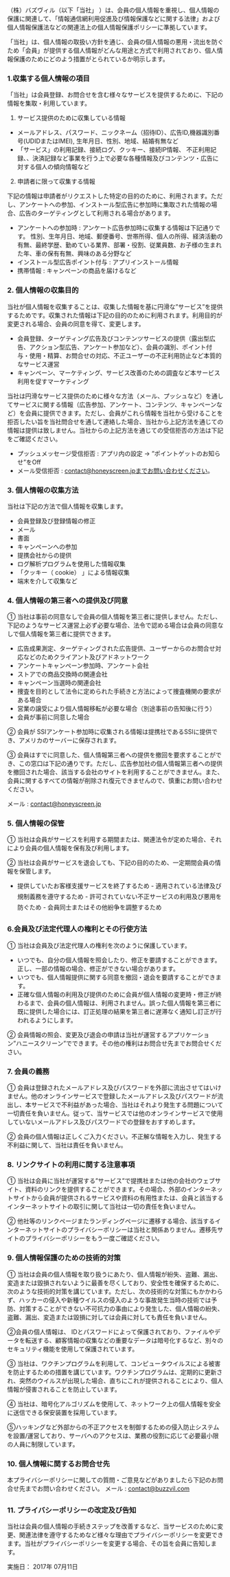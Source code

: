 （株）バズヴィル（以下「当社」 ）は、会員の個人情報を重視し、個人情報の保護に関連して、「情報通信網利用促進及び情報保護などに関する法律」および個人情報保護法などの関連法上の個人情報保護ポリシーに準拠しています。

「当社」は、個人情報の取扱い方針を通じ、会員の個人情報の悪用・流出を防ぐため「会員」が提供する個人情報がどんな用途と方式で利用されており、個人情報保護のためにどのよう措置がとられているか明示します。

### 1.収集する個人情報の項目

「当社」は会員登録、お問合せを含む様々なサービスを提供するために、下記の情報を集取・利用しています。

1) サービス提供のために収集している情報

- メールアドレス、パスワード、ニックネーム（招待ID）、広告ID,機器識別番号(UDIDまたはIMEI), 生年月日、性別、地域、結婚有無など
- 「サービス」の利用記録、接続ログ、クッキー、接続IP情報、 不正利用記録、、決済記録など事業を行う上で必要な各種情報及びコンテンツ・広告に対する個人の傾向情報など

2) 申請者に限って収集する情報

下記の情報は申請者がリクエストした特定の目的のために、利用されます。ただし、アンケートへの参加、インストール型広告に参加時に集取された情報の場合、広告のターゲティングとして利用される場合があります。

- アンケートへの参加時 : アンケート広告参加時に収集する情報は下記通りです。 性別、生年月日、地域、郵便番号、世帯所得、個人の所得、経済活動の有無、最終学歴、勤めている業界、部署・役割、従業員数、お子様の生まれた年、車の保有有無、興味のある分野など
- インストール型広告ポイント付与 : アプリインストール情報
- 携帯情報 : キャンペーンの商品を届けるなど

### 2. 個人情報の収集目的

当社が個人情報を収集することは、収集した情報を基に円滑な”サービス”を提供するためです。収集された情報は下記の目的のために利用されます。利用目的が変更される場合、会員の同意を得て、変更します。

- 会員登録、ターゲティング広告及びコンテンツサービスの提供（露出型広告、アクション型広告、アンケート参加など）、会員の識別、ポイント付与・使用・精算、お問合せの対応、不正ユーザーの不正利用防止など本質的なサービス運営
- キャンペーン、マーケティング、サービス改善のための調査など本サービス利用を促すマーケティング

当社は円滑なサービス提供のために様々な方法（メール、プッシュなど）を通してサービスに関する情報（広告参加、アンケート、コンテンツ、キャンペーンなど）を会員に提供できます。ただし、会員がこれら情報を当社から受けることを拒否したい旨を当社問合せを通して連絡した場合、当社から上記方法を通じての情報は提供は致しません。当社からの上記方法を通じての受信拒否の方法は下記をご確認ください。

- プッシュメッセージ受信拒否 : アプリ内の設定 -> ”ポイントゲットのお知らせ”をOff
- メール受信拒否 : contact@honeyscreen.jpまでお問い合わせください。

### 3. 個人情報の収集方法

当社は下記の方法で個人情報を収集します。

- 会員登録及び登録情報の修正
- メール
- 書面
- キャンペーンへの参加
- 提携会社からの提供
- ログ解析プログラムを使用した情報収集
- 「クッキー（ cookie） 」による情報収集
- 端末を介して収集など

### 4. 個人情報の第三者への提供及び同意

① 当社は事前の同意なしで会員の個人情報を第三者に提供しません。ただし、下記のようなサービス運営上必ず必要な場合、法令で認める場合は会員の同意なしで個人情報を第三者に提供できます。

- 広告成果測定、ターゲティングされた広告提供、ユーザーからのお問合せ対応などのためクライアント及びアドネットワーク
- アンケートキャンペーン参加時、アンケート会社
- ストアでの商品交換時の関連会社
- キャンペーン当選時の関連会社
- 捜査を目的として法令に定められた手続きと方法によって捜査機関の要求がある場合
- 営業の譲受により個人情報移転が必要な場合（別途事前の告知後に行う）
- 会員が事前に同意した場合

② 会員が SSIアンケート参加時に収集される情報は提携社であるSSIに提供でき、アメリカのサーバーに保存されます。

③ 会員はすでに同意した、個人情報第三者への提供を撤回を要求することができ、この窓口は下記の通りです。ただし、広告参加社の個人情報第三者への提供を撤回された場合、該当する会社のサイトを利用することができません。また、会員に関するすべての情報が削除され復元できませんので、慎重にお問い合わせください。

メール : contact@honeyscreen.jp

### 5. 個人情報の保管

① 当社は会員がサービスを利用する期間または、関連法令が定めた場合、それにより会員の個人情報を保有及び利用します。

② 当社は会員がサービスを退会しても、下記の目的のため、一定期間会員の情報を保管します。

- 提供していたお客様支援サービスを終了するため
- 適用されている法律及び規制義務を遵守するため
- 許可されていない不正サービスの利用及び悪用を防ぐため
- 会員同士またはその他紛争を調整するため

### 6.会員及び法定代理人の権利とその行使方法

① 当社は会員及び法定代理人の権利を次のように保護しています。

- いつでも、自分の個人情報を照会したり、修正を要請することができます。正し、一部の情報の場合、修正ができない場合があります。
- いつでも、個人情報提供に関する同意を撤回・退会を要請することができます。
- 正確な個人情報の利用及び提供のために会員が個人情報の変更時・修正が終わるまで、会員の個人情報は、利用されません。誤った個人情報を第三者に既に提供した場合には、訂正処理の結果を第三者に遅滞なく通知し訂正が行われるようにします。

② 会員情報の照会、変更及び退会の申請は当社が運営するアプリケーション”ハニースクリーン”でできます。その他の権利はお問合せ先までお問合せください。

### 7. 会員の義務

① 会員は登録されたメールアドレス及びパスワードを外部に流出させてはいけません。他のオンラインサービスで登録したメールアドレス及びパスワードが流出し、本サービスで不利益があった場合、当社はそれより発生する問題について一切責任を負いません。従って、当サービスでは他のオンラインサービスで使用していないメールアドレス及びパスワードでの登録をおすすめします。

② 会員の個人情報は正しくご入力ください。不正解な情報を入力し、発生する不利益に関して、当社は責任を負いません。

### 8. リンクサイトの利用に関する注意事項

① 当社は会員に当社が運営する”サービス”で提携社または他の会社のウェブサイト、資料のリンクを提供することができます。その場合、外部のインターネットサイトから会員が提供されるサービスや資料の有用性または、会員と該当するインターネットサイトの取引に関して当社は一切の責任を負いません。

② 他社等のリンクページまたランディングページに遷移する場合、該当するインターネットサイトのプライバシーポリシーは当社と関係ありません。遷移先サイトのプライバシーポリシーをもう一度ご確認ください。

### 9. 個人情報保護のための技術的対策

① 当社は会員の個人情報を取り扱うにあたり、個人情報が紛失、盗難、漏出、変造または毀損されないように最善を尽くしており、安全性を確保するために、次のような技術的対策を講じています。ただし、次の技術的な対策にもかかわらず、ハッカーの侵入や新種ウイルスの侵入のような事故発生当時の技術では予防、対策することができない不可抗力の事由により発生した、個人情報の紛失、盗難、漏出、変造または毀損に対しては会員に対しても責任を負いません。

②会員の個人情報は、 IDとパスワードによって保護されており、ファイルやデータを転送する、顧客情報の収集などの重要なデータは暗号化するなど、別々のセキュリティ機能を使用して保護されています。

③ 当社は、ワクチンプログラムを利用して、コンピュータウイルスによる被害を防止するための措置を講じています。ワクチンプログラムは、定期的に更新され、突然のウイルスが出現した場合、直ちにこれが提供されることにより、個人情報が侵害されることを防止しています。

④ 当社は、暗号化アルゴリズムを使用して、ネットワーク上の個人情報を安全に送信できる保安装置を採用しています。

⑤ハッキングなど外部からの不正アクセスを制御するための侵入防止システムを設置/運営しており、サーバへのアクセスは、業務の役割に応じて必要最小限の人員に制限しています。

### 10. 個人情報に関するお問合せ先

本プライバシーポリシーに関しての質問・ご意見などがありましたら下記のお問合せ先までお問い合わせください。

メール : contact@buzzvil.com

### 11. プライバシーポリシーの改定及び告知

当社は会員の個人情報の手続きステップを改善するなど、当サービスのために変更、関連法律を遵守するためなど様々な理由でプライバシーポリシーを変更できます。当社がプライバシーポリシーを変更する場合、その旨を会員に告知します。

実施日： 2017年 07月11日
